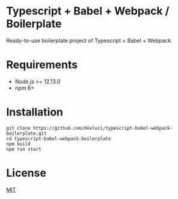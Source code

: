 # Typescript + Babel + Webpack / Boilerplate

Ready-to-use boilerplate project of Typescript + Babel + Webpack


# Requirements

- Node.js >= 12.13.0
- npm 6+



# Installation

```shell script
git clone https://github.com/devluci/typescript-babel-webpack-boilerplate.git
cd typescript-babel-webpack-boilerplate
npm build
npm run start
```


# License

[MIT](./LICENSE)
